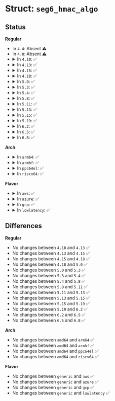 # Struct: <code>seg6_hmac_algo</code>

## Status
<b>Regular</b>
<ul>
<li>
In <code>4.4</code>: Absent ⚠️
</li>
<li>
In <code>4.8</code>: Absent ⚠️
</li>
<li>
<details>
<summary>In <code>4.10</code>: ✅</summary>

```c
struct seg6_hmac_algo {
    u8 alg_id;
    char name[64];
    struct crypto_shash **tfms;
    struct shash_desc **shashs;
};
```
</details>
</li>
<li>
<details>
<summary>In <code>4.13</code>: ✅</summary>

```c
struct seg6_hmac_algo {
    u8 alg_id;
    char name[64];
    struct crypto_shash **tfms;
    struct shash_desc **shashs;
};
```
</details>
</li>
<li>
<details>
<summary>In <code>4.15</code>: ✅</summary>

```c
struct seg6_hmac_algo {
    u8 alg_id;
    char name[64];
    struct crypto_shash **tfms;
    struct shash_desc **shashs;
};
```
</details>
</li>
<li>
<details>
<summary>In <code>4.18</code>: ✅</summary>

```c
struct seg6_hmac_algo {
    u8 alg_id;
    char name[64];
    struct crypto_shash **tfms;
    struct shash_desc **shashs;
};
```
</details>
</li>
<li>
<details>
<summary>In <code>5.0</code>: ✅</summary>

```c
struct seg6_hmac_algo {
    u8 alg_id;
    char name[64];
    struct crypto_shash **tfms;
    struct shash_desc **shashs;
};
```
</details>
</li>
<li>
<details>
<summary>In <code>5.3</code>: ✅</summary>

```c
struct seg6_hmac_algo {
    u8 alg_id;
    char name[64];
    struct crypto_shash **tfms;
    struct shash_desc **shashs;
};
```
</details>
</li>
<li>
<details>
<summary>In <code>5.4</code>: ✅</summary>

```c
struct seg6_hmac_algo {
    u8 alg_id;
    char name[64];
    struct crypto_shash **tfms;
    struct shash_desc **shashs;
};
```
</details>
</li>
<li>
<details>
<summary>In <code>5.8</code>: ✅</summary>

```c
struct seg6_hmac_algo {
    u8 alg_id;
    char name[64];
    struct crypto_shash **tfms;
    struct shash_desc **shashs;
};
```
</details>
</li>
<li>
<details>
<summary>In <code>5.11</code>: ✅</summary>

```c
struct seg6_hmac_algo {
    u8 alg_id;
    char name[64];
    struct crypto_shash **tfms;
    struct shash_desc **shashs;
};
```
</details>
</li>
<li>
<details>
<summary>In <code>5.13</code>: ✅</summary>

```c
struct seg6_hmac_algo {
    u8 alg_id;
    char name[64];
    struct crypto_shash **tfms;
    struct shash_desc **shashs;
};
```
</details>
</li>
<li>
<details>
<summary>In <code>5.15</code>: ✅</summary>

```c
struct seg6_hmac_algo {
    u8 alg_id;
    char name[64];
    struct crypto_shash **tfms;
    struct shash_desc **shashs;
};
```
</details>
</li>
<li>
<details>
<summary>In <code>5.19</code>: ✅</summary>

```c
struct seg6_hmac_algo {
    u8 alg_id;
    char name[64];
    struct crypto_shash **tfms;
    struct shash_desc **shashs;
};
```
</details>
</li>
<li>
<details>
<summary>In <code>6.2</code>: ✅</summary>

```c
struct seg6_hmac_algo {
    u8 alg_id;
    char name[64];
    struct crypto_shash **tfms;
    struct shash_desc **shashs;
};
```
</details>
</li>
<li>
<details>
<summary>In <code>6.5</code>: ✅</summary>

```c
struct seg6_hmac_algo {
    u8 alg_id;
    char name[64];
    struct crypto_shash **tfms;
    struct shash_desc **shashs;
};
```
</details>
</li>
<li>
<details>
<summary>In <code>6.8</code>: ✅</summary>

```c
struct seg6_hmac_algo {
    u8 alg_id;
    char name[64];
    struct crypto_shash **tfms;
    struct shash_desc **shashs;
};
```
</details>
</li>
</ul>
<b>Arch</b>
<ul>
<li>
<details>
<summary>In <code>arm64</code>: ✅</summary>

```c
struct seg6_hmac_algo {
    u8 alg_id;
    char name[64];
    struct crypto_shash **tfms;
    struct shash_desc **shashs;
};
```
</details>
</li>
<li>
<details>
<summary>In <code>armhf</code>: ✅</summary>

```c
struct seg6_hmac_algo {
    u8 alg_id;
    char name[64];
    struct crypto_shash **tfms;
    struct shash_desc **shashs;
};
```
</details>
</li>
<li>
<details>
<summary>In <code>ppc64el</code>: ✅</summary>

```c
struct seg6_hmac_algo {
    u8 alg_id;
    char name[64];
    struct crypto_shash **tfms;
    struct shash_desc **shashs;
};
```
</details>
</li>
<li>
<details>
<summary>In <code>riscv64</code>: ✅</summary>

```c
struct seg6_hmac_algo {
    u8 alg_id;
    char name[64];
    struct crypto_shash **tfms;
    struct shash_desc **shashs;
};
```
</details>
</li>
</ul>
<b>Flavor</b>
<ul>
<li>
<details>
<summary>In <code>aws</code>: ✅</summary>

```c
struct seg6_hmac_algo {
    u8 alg_id;
    char name[64];
    struct crypto_shash **tfms;
    struct shash_desc **shashs;
};
```
</details>
</li>
<li>
<details>
<summary>In <code>azure</code>: ✅</summary>

```c
struct seg6_hmac_algo {
    u8 alg_id;
    char name[64];
    struct crypto_shash **tfms;
    struct shash_desc **shashs;
};
```
</details>
</li>
<li>
<details>
<summary>In <code>gcp</code>: ✅</summary>

```c
struct seg6_hmac_algo {
    u8 alg_id;
    char name[64];
    struct crypto_shash **tfms;
    struct shash_desc **shashs;
};
```
</details>
</li>
<li>
<details>
<summary>In <code>lowlatency</code>: ✅</summary>

```c
struct seg6_hmac_algo {
    u8 alg_id;
    char name[64];
    struct crypto_shash **tfms;
    struct shash_desc **shashs;
};
```
</details>
</li>
</ul>

## Differences
<b>Regular</b>
<ul>
<li>
No changes between <code>4.10</code> and <code>4.13</code> ✅
</li>
<li>
No changes between <code>4.13</code> and <code>4.15</code> ✅
</li>
<li>
No changes between <code>4.15</code> and <code>4.18</code> ✅
</li>
<li>
No changes between <code>4.18</code> and <code>5.0</code> ✅
</li>
<li>
No changes between <code>5.0</code> and <code>5.3</code> ✅
</li>
<li>
No changes between <code>5.3</code> and <code>5.4</code> ✅
</li>
<li>
No changes between <code>5.4</code> and <code>5.8</code> ✅
</li>
<li>
No changes between <code>5.8</code> and <code>5.11</code> ✅
</li>
<li>
No changes between <code>5.11</code> and <code>5.13</code> ✅
</li>
<li>
No changes between <code>5.13</code> and <code>5.15</code> ✅
</li>
<li>
No changes between <code>5.15</code> and <code>5.19</code> ✅
</li>
<li>
No changes between <code>5.19</code> and <code>6.2</code> ✅
</li>
<li>
No changes between <code>6.2</code> and <code>6.5</code> ✅
</li>
<li>
No changes between <code>6.5</code> and <code>6.8</code> ✅
</li>
</ul>
<b>Arch</b>
<ul>
<li>
No changes between <code>amd64</code> and <code>arm64</code> ✅
</li>
<li>
No changes between <code>amd64</code> and <code>armhf</code> ✅
</li>
<li>
No changes between <code>amd64</code> and <code>ppc64el</code> ✅
</li>
<li>
No changes between <code>amd64</code> and <code>riscv64</code> ✅
</li>
</ul>
<b>Flavor</b>
<ul>
<li>
No changes between <code>generic</code> and <code>aws</code> ✅
</li>
<li>
No changes between <code>generic</code> and <code>azure</code> ✅
</li>
<li>
No changes between <code>generic</code> and <code>gcp</code> ✅
</li>
<li>
No changes between <code>generic</code> and <code>lowlatency</code> ✅
</li>
</ul>
